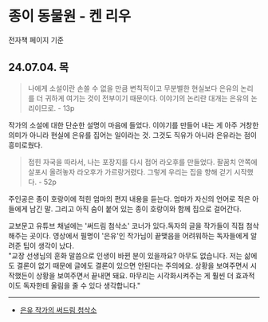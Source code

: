 # 종이 동물원 - 켄 리우

전자책 페이지 기준

## 24.07.04. 목

> 나에게 소설이란 손쓸 수 없을 만큼 변칙적이고 무분별한 현실보다 은유의 논리를 더 귀하게 여기는 것이 전부이기 때문이다. 이야기의 논리란 대개는 은유의 논리이므로. - 13p


작가의 소설에 대한 단순한 설명이 마음에 들었다. 이야기를 만들어 내는 게 아주 거창한 의미가 아니라 현실에 은유를 집어는 일이라는 것. 그것도 직유가 아니라 은유라는 점이 흥미로웠다.   


> 접힌 자국을 따라서, 나는 포장지를 다시 접어 라오후를 만들었다. 팔꿈치 안쪽에 살포시 올려놓자 라오후가 가르랑거렸다. 그렇게 우리는 집을 향해 걷기 시작했다. - 52p

주인공은 종이 호랑이에 적힌 엄마의 편지 내용을 듣는다. 엄마가 자신의 언어로 적은 아들에게 남긴 말. 그리고 아직 숨이 붙어 있는 종이 호랑이와 함께 집으로 걸어간다.   

교보문고 유튜브 채널에는 '써드림 첨삭소' 코너가 있다.독자의 글을 작가들이 직접 첨삭해주는 곳이다. 영상에서 필명이 '은유'인 작가님이 끝맺음을 어려워하는 독자들에게 알려준 팁이 생각이 났다.     
"교장 선생님의 훈화 말씀으로 인생이 바뀐 분이 있을까요? 아무도 없습니다. 저는 삶에도 결론이 없기 때문에 글에도 결론이 있으면 안된다는 주의에요. 상황을 보여주면서 시작했든이 상황을 보여주면서 끝내면 돼요. 마무리는 시각화시켜주는 게 훨씬 더 효과적이도 독자한테 울림을 줄 수 있다 생각합니다."

-----
- [은유 작가의 써드림 첨삭소](https://youtu.be/QeCax8GCJWY?feature=shared)

